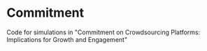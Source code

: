 # Commitment
Code for simulations in "Commitment on Crowdsourcing Platforms: Implications for Growth and Engagement"
